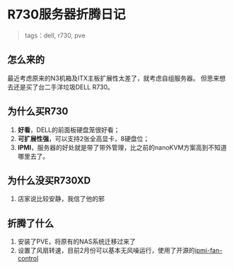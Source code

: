 # R730服务器折腾日记
>
> tags：dell, r730, pve

## 怎么来的
最近考虑原来的N3机箱及ITX主板扩展性太差了，就考虑自组服务器。
但思来想去还是买了台二手洋垃圾DELL R730。

## 为什么买R730
1. **好看**，DELL的前面板硬盘笼很好看；
2. **可扩展性强**，可以支持2张全高显卡，8硬盘位；
3. **IPMI**，服务器的好处就是带了带外管理，比之前的nanoKVM方案高到不知道哪里去了。

## 为什么没买R730XD
1. 店家说比较安静，我信了他的邪

## 折腾了什么
1. 安装了PVE，将原有的NAS系统迁移过来了
2. 设置了风扇转速，目前2月份可以基本无风噪运行，使用了开源的[ipmi-fan-control](https://github.com/yinheli/ipmi-fan-control)